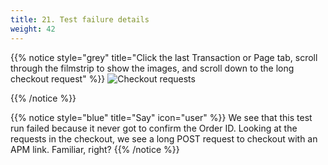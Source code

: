 ```yaml
---
title: 21. Test failure details
weight: 42
---
```


{{% notice style="grey" title="Click the last Transaction or Page tab, scroll through the filmstrip to show the images, and scroll down to the long checkout request" %}}
![Checkout requests](../img/failed-run-example.png?width=50vw)

{{% /notice %}}

{{% notice style="blue" title="Say" icon="user" %}}
We see that this test run failed because it never got to confirm the Order ID. Looking at the requests in the checkout, we see a long POST request to checkout with an APM link. Familiar, right?
{{% /notice %}}